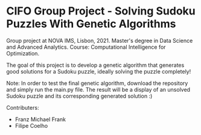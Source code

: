# CIFO Group Project - Solving Sudoku Puzzles With Genetic Algorithms

Group project at NOVA IMS, Lisbon, 2021. Master's degree in Data Science and Advanced Analytics. Course: Computational Intelligence for Optimization.

The goal of this project is to develop a genetic algorithm that generates good solutions for a Sudoku puzzle, ideally solving the puzzle completely!

Note: In order to test the final genetic algorithm, download the repository and simply run the main.py file. The result will be a display of an unsolved Sudoku puzzle and its corresponding generated solution :)

Contributers:
* Franz Michael Frank
* Filipe Coelho


